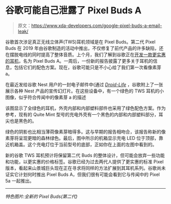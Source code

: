 # 谷歌可能自己泄露了 Pixel Buds A

> 原文：<https://www.xda-developers.com/google-pixel-buds-a-email-leak/>

谷歌首次涉足真正无线立体声(TWS)耳机领域是在 Pixel Buds。第二代 Pixel Buds 在 2019 年由谷歌制造的活动中推出，不仅修复了前代产品的许多缺陷，还在摆脱电线的同时提高了整体音质。上个月，我们了解到谷歌正在[开发一款更实惠的耳机](https://www.xda-developers.com/google-new-pixel-buds-fcc/)，名为 Pixel Buds A。一周后，一份新的报告披露了更多关于耳机的信息，包括它们的配色方案。现在，谷歌可能只是不小心给了我们第一次看像素芽 a。

在最近发给谷歌 Nest 用户的一封电子邮件中(通过 [*Droid-Life*](https://www.droid-life.com/2021/04/06/i-think-google-just-showed-us-the-new-pixel-buds-a-in-green/) ，谷歌附上了一张展示各种 Nest 产品的宣传幻灯片。在这些设备中，有一个绿色的 TWS 耳机的小图像，似乎符合传闻中的像素芽 a 的描述

该图显示了全绿色的耳机，外壳内部和内部塑料部件也采用了绿色配色方案。作为参考，现有的 Quite Mint 型号的充电外壳有一个黑色的内部和内部塑料部分，耳尖也是黑色的。

绿色的阴影也比相当薄荷像素芽暗得多。这与早期的报告相吻合，该报告称新的像素芽将呈现更暗的森林绿色。最后，图中所示的机箱显示充电 LED 位于顶部，靠近机箱盖。这个充电灯位于当前型号的底部，正如你在上面的左图中看到的。

新的谷歌 TWS 耳机预计将保留第二代 Buds 的整体设计，但可能会放弃一些功能和功能，以更实惠的价格标签。谷歌已经为过去两代人提供了更实惠的标准 Pixel 版本，看起来山景城巨头现在正在寻求将同样的方法扩展到其耳机系列。谷歌尚未证实它计划何时推出 Pixel Buds A，但我们很有可能会看到它与传闻中的 Pixel 5a 一起推出。

* * *

*特色图片:全新的 Pixel Buds(第二代)*